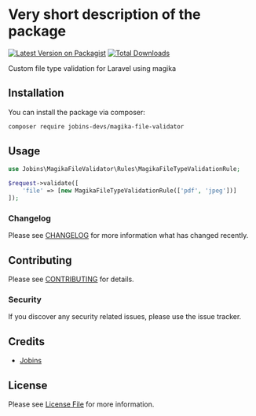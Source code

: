 # Very short description of the package

[![Latest Version on Packagist](https://img.shields.io/packagist/v/jobins-devs/magika-file-validator.svg?style=flat-square)](https://packagist.org/packages/jobins-devs/magika-file-validator)
[![Total Downloads](https://img.shields.io/packagist/dt/jobins-devs/magika-file-validator.svg?style=flat-square)](https://packagist.org/packages/jobins-devs/magika-file-validator)

Custom file type validation for Laravel using magika

## Installation

You can install the package via composer:

```bash
composer require jobins-devs/magika-file-validator
```

## Usage

```php
use Jobins\MagikaFileValidator\Rules\MagikaFileTypeValidationRule;

$request->validate([
    'file' => [new MagikaFileTypeValidationRule(['pdf', 'jpeg'])]
]);
```

### Changelog

Please see [CHANGELOG](CHANGELOG.md) for more information what has changed recently.

## Contributing

Please see [CONTRIBUTING](CONTRIBUTING.md) for details.

### Security

If you discover any security related issues, please use the issue tracker.

## Credits

-   [Jobins](https://github.com/jobins)

## License

Please see [License File](LICENSE.md) for more information.
